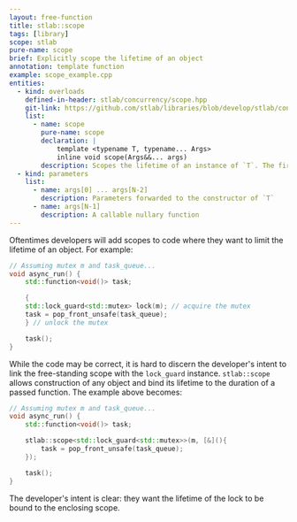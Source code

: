 ```yaml
---
layout: free-function
title: stlab::scope
tags: [library]
scope: stlab
pure-name: scope
brief: Explicitly scope the lifetime of an object
annotation: template function
example: scope_example.cpp
entities:
  - kind: overloads
    defined-in-header: stlab/concurrency/scope.hpp
    git-link: https://github.com/stlab/libraries/blob/develop/stlab/concurrency/scope.hpp
    list:
      - name: scope
        pure-name: scope
        declaration: |
            template <typename T, typename... Args>
            inline void scope(Args&&... args)
        description: Scopes the lifetime of an instance of `T`. The first `N-2` parameters are used to construct `T`, while the last parameter is assumed to be a nullary function, and is called. After the nullary function goes out of scope, `T` is destroyed.
  - kind: parameters
    list:
      - name: args[0] ... args[N-2]
        description: Parameters forwarded to the constructor of `T`
      - name: args[N-1]
        description: A callable nullary function
---
```


Oftentimes developers will add scopes to code where they want to limit the lifetime of an object. For example:

~~~c++
// Assuming mutex m and task_queue...
void async_run() {
    std::function<void()> task;

    {
    std::lock_guard<std::mutex> lock(m); // acquire the mutex
    task = pop_front_unsafe(task_queue);
    } // unlock the mutex

    task();
}
~~~

While the code may be correct, it is hard to discern the developer's intent to link the free-standing scope with the `lock_guard` instance. `stlab::scope` allows construction of any object and bind its lifetime to the duration of a passed function. The example above becomes:

~~~c++
// Assuming mutex m and task_queue...
void async_run() {
    std::function<void()> task;

    stlab::scope<std::lock_guard<std::mutex>>(m, [&](){
        task = pop_front_unsafe(task_queue);
    });

    task();
}
~~~

The developer's intent is clear: they want the lifetime of the lock to be bound to the enclosing scope.
